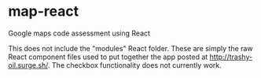 # map-react
Google maps code assessment using React

This does not include the "modules" React folder. These are simply the raw React component files used to put together the app posted at http://trashy-oil.surge.sh/. The checkbox functionality does not currently work.
